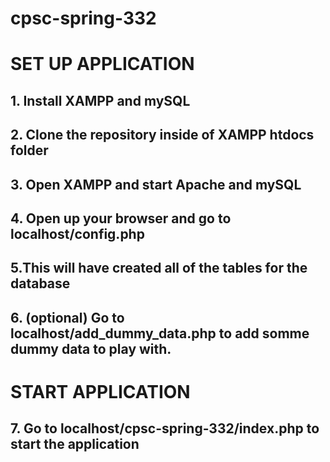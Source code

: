 # cpsc-spring-332

# SET UP APPLICATION

## 1. Install XAMPP and mySQL

## 2. Clone the repository inside of XAMPP htdocs folder

## 3. Open XAMPP and start Apache and mySQL

## 4. Open up your browser and go to localhost/config.php

## 5.This will have created all of the tables for the database

## 6. (optional) Go to localhost/add_dummy_data.php to add somme dummy data to play with.

# START APPLICATION

## 7. Go to localhost/cpsc-spring-332/index.php to start the application

